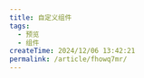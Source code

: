 ```yaml
---
title: 自定义组件
tags:
  - 预览
  - 组件
createTime: 2024/12/06 13:42:21
permalink: /article/fhowq7mr/
---
```


<CustomComponent />

